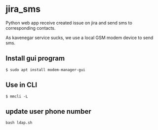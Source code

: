 # jira_sms

Python web app receive created issue on jira and send sms to corresponding contacts.

As kavenegar service sucks, we use a local GSM modem device to send sms.

## Install gui program

```$ sudo apt install modem-manager-gui```

## Use in CLI

```$ mmcli -L```

## update user phone number 

```bash ldap.sh```
